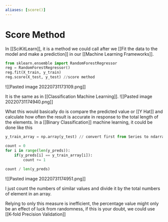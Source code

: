```yaml
---
aliases: [score()]
---
```

# Score Method
In [[SciKitLearn]], it is a method we could call after we [[Fit the data to the model and make a prediction]] in our [[Machine Learning Frameworks]]. 

```python
from sklearn.ensemble import RandomForestRegressor
reg = RandomForestRegressor()
reg.fit(X_train, y_train)
reg.score(X_test, y_test) //score method
```

![[Pasted image 20220731173109.png]]

It is the same as in [[Classification Machine Learning]].
![[Pasted image 20220731174940.png]]

What this would basically do is compare the predicted value or [[Y Hat]] and calculate how often the result is accurate in response to the total length of the elements. In a [[Binary Classification]] machine learning, it could be done like this
```python
y_train_array = np.array(y_test) // convert first from Series to ndarrays

count = 0
for i in range(len(y_preds)):
    if(y_preds[i] == y_train_array[i]):
        count += 1
        
count / len(y_preds)
```

![[Pasted image 20220731174951.png]]

I just count the numbers of similar values and divide it by the total numbers of element in an array.

Relying to only this measure is inefficient, the percentage value might only be an effect of luck from randomness, if this is your doubt, we could use [[K-fold Precision Validation]]



